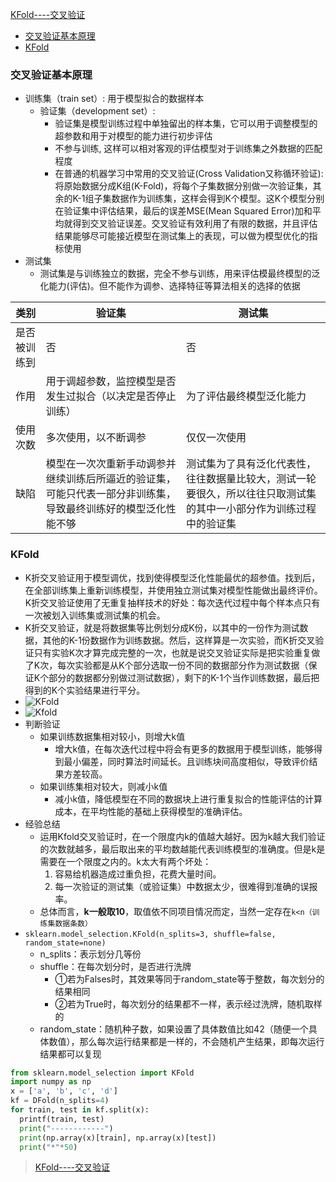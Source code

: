 [KFold----交叉验证](#top)

- [交叉验证基本原理](#交叉验证基本原理)
- [KFold](#kfold)

### 交叉验证基本原理

- 训练集（train set）: 用于模型拟合的数据样本
  - 验证集（development set）: 
    - 验证集是模型训练过程中单独留出的样本集，它可以用于调整模型的超参数和用于对模型的能力进行初步评估
    - 不参与训练, 这样可以相对客观的评估模型对于训练集之外数据的匹配程度
    - 在普通的机器学习中常用的交叉验证(Cross Validation又称循环验证): 将原始数据分成K组(K-Fold)，将每个子集数据分别做一次验证集，其余的K-1组子集数据作为训练集，这样会得到K个模型。这K个模型分别在验证集中评估结果，最后的误差MSE(Mean Squared Error)加和平均就得到交叉验证误差。交叉验证有效利用了有限的数据，并且评估结果能够尽可能接近模型在测试集上的表现，可以做为模型优化的指标使用
- 测试集
  - 测试集是与训练独立的数据，完全不参与训练，用来评估模最终模型的泛化能力(评估)。但不能作为调参、选择特征等算法相关的选择的依据

|类别  | 验证集|测试集|
|---|---|---|
|是否被训练到 |否 |否|
|作用|	用于调超参数，监控模型是否发生过拟合（以决定是否停止训练）|	为了评估最终模型泛化能力|
|使用次数|	多次使用，以不断调参	|仅仅一次使用|
|缺陷|	模型在一次次重新手动调参并继续训练后所逼近的验证集，可能只代表一部分非训练集，导致最终训练好的模型泛化性能不够	|测试集为了具有泛化代表性，往往数据量比较大，测试一轮要很久，所以往往只取测试集的其中一小部分作为训练过程中的验证集|

### KFold

- K折交叉验证用于模型调优，找到使得模型泛化性能最优的超参值。找到后，在全部训练集上重新训练模型，并使用独立测试集对模型性能做出最终评价。K折交叉验证使用了无重复抽样技术的好处：每次迭代过程中每个样本点只有一次被划入训练集或测试集的机会。
- K折交叉验证，就是将数据集等比例划分成K份，以其中的一份作为测试数据，其他的K-1份数据作为训练数据。然后，这样算是一次实验，而K折交叉验证只有实验K次才算完成完整的一次，也就是说交叉验证实际是把实验重复做了K次，每次实验都是从K个部分选取一份不同的数据部分作为测试数据（保证K个部分的数据都分别做过测试数据），剩下的K-1个当作训练数据，最后把得到的K个实验结果进行平分。
- ![KFold](https://github.com/honggzb/Study-General/tree/master/Cloud-study/Machine-Learning/images/KFold.png)
- ![Kfold](https://github.com/honggzb/Study-General/tree/master/Cloud-study/Machine-Learning/images/KFold.png)
- 判断验证
  - 如果训练数据集相对较小，则增大k值
    - 增大k值，在每次迭代过程中将会有更多的数据用于模型训练，能够得到最小偏差，同时算法时间延长。且训练块间高度相似，导致评价结果方差较高。
  - 如果训练集相对较大，则减小k值
    - 减小k值，降低模型在不同的数据块上进行重复拟合的性能评估的计算成本，在平均性能的基础上获得模型的准确评估。
- 经验总结
  - 运用Kfold交叉验证时，在一个限度内k的值越大越好。因为k越大我们验证的次数就越多，最后取出来的平均数越能代表训练模型的准确度。但是k是需要在一个限度之内的。k太大有两个坏处：
    1. 容易给机器造成过重负担，花费大量时间。
    2. 每一次验证的测试集（或验证集）中数据太少，很难得到准确的误报率。
  - 总体而言，**k一般取10**，取值依不同项目情况而定，当然一定存在`k<n（训练集数据条数）`
- `sklearn.model_selection.KFold(n_splits=3, shuffle=false, random_state=none)`
  - n_splits：表示划分几等份
  - shuffle：在每次划分时，是否进行洗牌
    - ①若为Falses时，其效果等同于random_state等于整数，每次划分的结果相同
    - ②若为True时，每次划分的结果都不一样，表示经过洗牌，随机取样的
  - random_state：随机种子数，如果设置了具体数值比如42（随便一个具体数值），那么每次运行结果都是一样的，不会随机产生结果，即每次运行结果都可以复现

```python
from sklearn.model_selection import KFold
import numpy as np
x = ['a', 'b', 'c', 'd']
kf = DFold(n_splits=4)
for train, test in kf.split(x):
  printf(train, test)
  print("------------")
  print(np.array(x)[train], np.array(x)[test])
  print("*"*50)
```

> [KFold----交叉验证](https://blog.csdn.net/xiaohutong1991/article/details/107924703)
